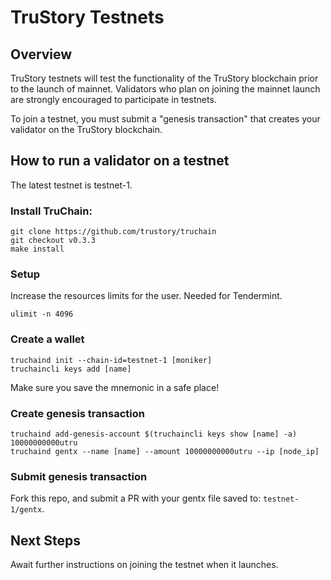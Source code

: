 # TruStory Testnets

## Overview

TruStory testnets will test the functionality of the TruStory blockchain prior to the launch of mainnet. Validators who plan on joining the mainnet launch are strongly encouraged to participate in testnets.

To join a testnet, you must submit a "genesis transaction" that creates your validator on the TruStory blockchain.

## How to run a validator on a testnet

The latest testnet is testnet-1.

### Install TruChain:

```
git clone https://github.com/trustory/truchain
git checkout v0.3.3
make install
```

### Setup

Increase the resources limits for the user. Needed for Tendermint.
```
ulimit -n 4096
```

### Create a wallet

```
truchaind init --chain-id=testnet-1 [moniker]
truchaincli keys add [name]
```
Make sure you save the mnemonic in a safe place!

### Create genesis transaction

```
truchaind add-genesis-account $(truchaincli keys show [name] -a) 10000000000utru
truchaind gentx --name [name] --amount 10000000000utru --ip [node_ip]
```

### Submit genesis transaction

Fork this repo, and submit a PR with your gentx file saved to: `testnet-1/gentx`.

## Next Steps

Await further instructions on joining the testnet when it launches.
